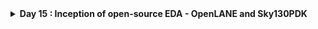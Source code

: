 <details>
  <Summary><strong> Day 15 : Inception of open-source EDA - OpenLANE and Sky130PDK</strong></summary>

# Contents
- [How to Talk to Computers](#how-to-talk-to-computers)
  - [Introduction to QFN-48 Package - Chip - Pads - Core - Die and IPs](#introduction-to-qfn--48-package--chip--pads--core--die-and-ips)
  - [Introduction to RISC-V](#introduction-to-risc--v)
    - [ISA (instruction Set Architecture)](#isa)
  - [From Software Applications to Hardware](#from-software-applications-to-hardware)   
- [SoC Design and OpenLANE](#soc-design-and-openlane)
  - [Introduction to all Components of open-source digital ASIC design](#introduction-to-all-components-of-open--source-digital-asic-design)
  - [Simplified RTL2GDS flow](#simplified-rtl2gds-flow)

<a id="how-to-talk-to-computers"></a>
# How to Talk to Computers

<a id="introduction-to-qfn--48-package--chip--pads--core--die-and-ips"></a>
## Introduction to QFN-48 Package - Chip - Pads - Core - Die and IPs

**Package:** In any embedded board we have seen, the part of the board we consider as the chip is only the PACKAGE of the chip which is nothing but a protective layer or packet bound over the actual chip and the actual manufatured chip is usually present at the center of a package wherein, the connections from package is fed to the chip by WIRE BOUND method which is none other than basic wired connection.

![Alt Text](images/1.png)

The architecture inside the arduino chip is shown below

![Alt Text](images/2.png)

### QFN-48 (Quad Flat No-Leads) Package
The QFN-48 is a compact, high-performance IC package offering 48 solder-able pads on a 7 mm × 7 mm footprint. Its leadless “no-leads” design minimizes PCB real estate while providing excellent thermal and electrical characteristics.

The architecture inside the processor/ Soc is shown below. Various packages are available and the chip is present inside the package as shown in the diagram below.
![Alt Text](images/3_package_example.png)

**Key Features:**
- Leadless Design: Ultra-low profile; ideal for space-constrained PCBs
- 48 Connection Pads: Rich I/O for complex systems
- Compact Size: 7 mm × 7 mm footprint
- Thermal Efficiency: Exposed pad and copper slug optimize heat dissipation
- Electrical Performance: Low parasitic inductance and resistance

**Common Applications:**
- Microcontroller and microprocessor modules
- Wireless RF front-ends
- Power-management ICs
- High-density sensor interfaces
- Precision data-converter packages

**Chip Overview**
Beneath the package sits the bare silicon die - a landscape of transistors and interconnects implementing everything from logic to memory to analog front-ends. This single piece of silicon handles computation, storage, and I/O.

**Core Functional Blocks:**
- Processing Units: One or more CPU cores (e.g., RISC-V, ARM) execute instructions and control data flow.
- Memory: SRAM, ROM, or flash cells store code, data, and configuration.
- I/O Interfaces: Digital GPIOs, high-speed serial links (QSPI, UART), and analog converters connect to the outside world.

The boundaries of the chip is connected to the pins present in the boundaries of the package.
![Alt Text](images/4.png)
![Alt Text](images/5.png)

**Chip Components Overview**
1. **Pads:** Small metal lands on the package periphery. Serve as the electrical interface between PCB traces and on-die interconnect
2. **Core:** Central silicon region containing CPU, bus fabric, and on-chip peripherals. Floorplanned for optimal timing, power, and area
3. **Die:** The complete silicon piece before packaging. Contains all active circuits, passive components, and metal routing layers

  
![Alt Text](images/6_risc-v_soc.png)

**Foundry IPs:** Pre-characterized circuit blocks supplied by the foundry. Delivered as GDSII, LEF/DEF and timing libraries, these IPs accelerate design by providing plug-and-play analog and mixed-signal functionality.

**Macros:** Macros are large functional blocks designed by the SoC team (or third-party vendors) to meet specific on-chip requirements - such as custom SRAM banks, DMA controllers, or specialized accelerators.

### Macros vs. Foundry IPs Comparison

Below is a side-by-side comparison of in-house **macros** and **foundry IPs**, formatted as a GitHub-friendly Markdown table.

| **Feature**           | **Macros**                                                                                                                                  | **Foundry IPs**                                                                                                                           |
|-----------------------|----------------------------------------------------------------------------------------------------------------------------------------------|--------------------------------------------------------------------------------------------------------------------------------------------|
| **Definition**        | Pre-implemented functional blocks (e.g., custom SRAM banks, DMA controllers, accelerators) integrated at the subsystem level                  | Pre-characterized, silicon-proven blocks (e.g., ADC, PLL, high-speed PHYs) provided by the foundry                                           |
| **Source**            | Designed in-house or by third-party IP vendors                                                                                               | Developed, validated, and licensed directly by semiconductor foundries (e.g., TSMC, GlobalFoundries)                                        |
| **Complexity**        | Medium to high (e.g., custom logic, large memories, specialized accelerators)                                                                 | Can range from basic I/O cells to complex analog/digital subsystems (e.g., USB PHY, DDR PHY, PLL)                                           |
| **Customization**     | Highly configurable—parameters and micro-architecture can be tuned for specific power, performance, or area (PPA) goals                        | Limited parameterization—typically voltage range, bit-width, or process corner settings                                                      |
| **Integration Scope** | Integrated and verified at the SoC-level context (requires SoC-wide DRC/LVS, STA, and co-simulation with surrounding logic)                 | Delivered as “black-box” models (GDSII, LEF/DEF, Liberty) ready for drop-in use, requiring minimal SoC-level integration effort             |
| **Verification**      | Must be validated within the SoC—DRC/LVS, STA, power analysis, and functional verification in target use-cases                                | Pre-verified by the foundry across multiple PVT corners, including DRC, LVS, timing, and reliability tests                                   |
| **Purpose**           | Tailored to unique design requirements—e.g., low-power accelerators, custom memories, on-chip bus controllers                                 | Accelerate time-to-market by reusing proven, reusable building blocks, reducing design risk and development time                             |



<a id="introduction-to-risc--v"></a>
## Introduction to RISC-V
<a id="isa"></a>
### ISA (instruction Set Architecture)
The ISA is the “language” of the computer - the interface through which software talks to hardware. When you write C code, it must be executed on a specific processor layout. First, the compiler translates your C into RISC-V assembly; next, an assembler converts that into binary machine code, which is then fed to the processor to produce the required output.

Between the abstract RISC-V specification and the physical layout, we use a hardware description language (HDL) such as Verilog or VHDL. In this flow, the RTL description implements the RISC-V ISA, and that RTL is then synthesized and placed-and-routed to generate the final silicon layout.
![Alt Text](images/isa.png)

<a id="from-software-applications-to-hardware"></a>
## From Software Applications to Hardware
To run a software application on real silicon, high-level code must be transformed—step by step—into transistor-switching signals.  In modern systems this chain looks like:
1. **Application Software**  
   Written in C, C++, Java, etc., and used to implement user-facing functionality (e.g., a web browser or stopwatch).

2. **System Software**  
   Acts as the bridge between your app and the bare metal:
   - **Operating System (OS)**  
     Manages I/O, memory allocation, system calls, and resource scheduling.  
   - **Compiler**  
     Translates your high-level source into target-specific assembly (e.g., RISC-V instructions).  
   - **Assembler**  
     Converts that assembly into binary machine code, ready for the processor.  

3. **Instruction Set Architecture (ISA)**  
   The ISA (here, **RISC-V**) defines the exact binary opcodes your CPU core understands—this is the “language” in which your compiled code speaks to the hardware.

4. **Hardware Description & RTL**  
   A Hardware Description Language (HDL) like Verilog implements the ISA at the register-transfer level (RTL), describing how each instruction maps to flip-flops, adders, and control logic.

5. **Physical Design**  
   RTL is synthesized into a gate-level netlist, then placed, routed, and finally taped out in silicon.

![Alt Text](images/sys_sw.png)

<a id="soc-design-and-openlane"></a>
# SoC Design and OpenLANE

<a id="introduction-to-all-components-of-open--source-digital-asic-design"></a>
## Introduction to all Components of open-source digital ASIC design

<a id="simplified-rtl2gds-flow"></a>
## Simplified RTL2GDS flow
